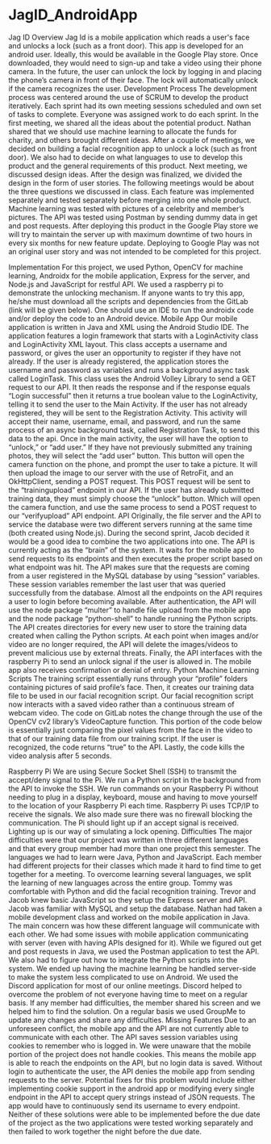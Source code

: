 # JagID_AndroidApp

Jag ID
Overview
Jag Id is a mobile application which reads a user's face and unlocks a lock (such as a front door). This app is developed for an android user. Ideally, this would be available in the Google Play store. Once downloaded, they would need to sign-up and take a video using their phone camera. In the future, the user can unlock the lock by logging in and placing the phone’s camera in front of their face. The lock will automatically unlock if the camera recognizes the user.
Development Process
	The development process was centered around the use of SCRUM to develop the product iteratively. Each sprint had its own meeting sessions scheduled and own set of tasks to complete. Everyone was assigned work to do each sprint.
In the first meeting, we shared all the ideas about the potential product. Nathan shared that we should use machine learning to allocate the funds for charity, and others brought different ideas.  After a couple of meetings, we decided on building a facial recognition app to unlock a lock (such as front door). We also had to decide on what languages to use to develop this product and the general requirements of this product.
Next meeting, we discussed design ideas. After the design was finalized, we divided the design in the form of user stories. The following meetings would be about the three questions we discussed in class.
 Each feature was implemented separately and tested separately before merging into one whole product. Machine learning was tested with pictures of a celebrity and member’s pictures. The API was tested using Postman by sending dummy data in get and post requests. 
After deploying this product in the Google Play store we will try to maintain the server up with maximum downtime of two hours in every six months for new feature update. Deploying to Google Play was not an original user story and was not intended to be completed for this project.

Implementation
For this project, we used Python, OpenCV for machine learning, Androidx for the mobile application, Express for the server, and Node.js and JavaScript for restful API. We used a raspberry pi to demonstrate the unlocking mechanism. If anyone wants to try this app, he/she must download all the scripts and dependencies from the GitLab (link will be given below). One should use an IDE to run the androidx code and/or deploy the code to an Android device.
Mobile App
Our mobile application is written in Java and XML using the Android Studio IDE. The application features a login framework that starts with a LoginActivity class and LoginActivity XML layout. This class accepts a username and password, or gives the user an opportunity to register if they have not already. 
If the user is already registered, the application stores the username and password as variables and runs a background async task called LoginTask. This class uses the Android Volley Library to send a GET request to our API. It then reads the response and if the response equals “Login successful” then it returns a true boolean value to the LoginActivity, telling it to send the user to the Main Activity. 
If the user has not already registered, they will be sent to the Registration Activity. This activity will accept their name, username, email, and password, and run the same process of an async background task, called Registration Task,  to send this data to the api. 
  Once in the main activity, the user will have the option to “unlock,”  or “add user.” If they have not previously submitted any training photos, they will select the “add user” button. This button will open the camera function on the phone, and prompt the user to take a picture. It will then upload the image to our server with the use of RetroFit, and an OkHttpClient, sending a POST request.  This POST request will be sent to the “trainingupload” endpoint in our API. If the user has already submitted training data, they must simply choose the “unlock” button. Which will open the camera function, and use the same process to send a POST request to our “verifyupload” API endpoint. 
API
Originally, the file server and the API to service the database were two different servers running at the same time (both created using Node.js). During the second sprint, Jacob decided it would be a good idea to combine the two applications into one.
The API is currently acting as the “brain” of the system. It waits for the mobile app to send requests to its endpoints and then executes the proper script based on what endpoint was hit. The API makes sure that the requests are coming from a user registered in the MySQL database by using “session” variables. These session variables remember the last user that was queried successfully from the database.
	Almost all the endpoints on the API requires a user to login before becoming available. After authentication, the API will use the node package “multer” to handle file upload from the mobile app and the node package “python-shell” to handle running the Python scripts. The API creates directories for every new user to store the training data created when calling the Python scripts. At each point when images and/or video are no longer required, the API will delete the images/videos to prevent malicious use by external threats. Finally, the API interfaces with the raspberry Pi to send an unlock signal if the user is allowed in. The mobile app also receives confirmation or denial of entry.
Python Machine Learning Scripts
 	The training script essentially runs through your “profile” folders containing pictures of said profile’s face. Then, it creates our training data file to be used in our facial recognition script. Our facial recognition script now interacts with a saved video rather than a continuous stream of webcam video. The code on GitLab notes the change through the use of the OpenCV cv2 library’s VideoCapture function. This portion of the code below is essentially just comparing the pixel values from the face in the video to that of our training data file from our training script. If the user is recognized, the code returns “true” to the API. Lastly, the code kills the video analysis after 5 seconds.

Raspberry Pi
We are using Secure Socket Shell (SSH) to transmit the accept/deny signal to the Pi. We run a Python script in the background from the API to invoke the SSH. We run commands on your Raspberry Pi without needing to plug in a display, keyboard, mouse and having to move yourself to the location of your Raspberry Pi each time. Raspberry Pi uses TCP/IP to receive the signals. We also made sure there was no firewall blocking the communication. The Pi should light up if an accept signal is received. Lighting up is our way of simulating a lock opening.
Difficulties
The major difficulties were that our project was written in three different languages and that every group member had more than one project this semester. The languages we had to learn were Java, Python and JavaScript. Each member had different projects for their classes which made it hard to find time to get together for a meeting.
 To overcome learning several languages, we split the learning of new languages across the entire group. Tommy was comfortable with Python and did the facial recognition training. Trevor and Jacob knew basic JavaScript so they setup the Express server and API. Jacob was familiar with MySQL and setup the database. Nathan had taken a mobile development class and worked on the mobile application in Java.
The main concern was how these different language will communicate with each other. We had some issues with mobile application communicating with server (even with having APIs designed for it). While we figured out get and post requests in Java, we used the Postman application to test the API. We also had to figure out how to integrate the Python scripts into the system. We ended up having the machine learning be handled server-side to make the system less complicated to use on Android.
We used the Discord application for most of our online meetings. Discord helped to overcome the problem of not everyone having time to meet on a regular basis. If any member had difficulties, the member shared his screen and we helped him to find the solution. On a regular basis we used GroupMe to update any changes and share any difficulties. 
Missing Features
	Due to an unforeseen conflict, the mobile app and the API are not currently able to communicate with each other. The API saves session variables using cookies to remember who is logged in. We were unaware that the mobile portion of the project does not handle cookies. This means the mobile app is able to reach the endpoints on the API, but no login data is saved. Without login to authenticate the user, the API denies the mobile app from sending requests to the server.
	Potential fixes for this problem would include either implementing cookie support in the android app or modifying every single endpoint in the API to accept query strings instead of JSON requests. The app would have to continuously send its username to every endpoint. Neither of these solutions were able to be implemented before the due date of the project as the two applications were tested working separately and then failed to work together the night before the due date.

